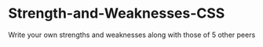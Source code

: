 # Strength-and-Weaknesses-CSS
Write your own strengths and weaknesses along with those of 5 other peers
